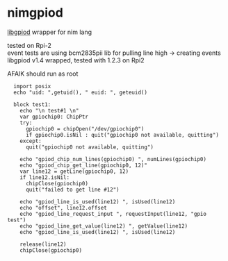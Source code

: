 # nimgpiod
[libgpiod](https://git.kernel.org/pub/scm/libs/libgpiod/libgpiod.git/about/) wrapper for nim lang

tested on Rpi-2  
event tests are using bcm2835pii lib for pulling line high -> creating events  
libgpiod v1.4 wrapped, tested with 1.2.3 on Rpi2  
  
AFAIK should run as root  
  
```
  import posix
  echo "uid: ",getuid(), " euid: ", geteuid()

  block test1:
    echo "\n test#1 \n"
    var gpiochip0: ChipPtr
    try:
      gpiochip0 = chipOpen("/dev/gpiochip0")
      if gpiochip0.isNil : quit("gpiochip0 not available, quitting")
    except:
      quit("gpiochip0 not available, quitting")

    echo "gpiod_chip_num_lines(gpiochip0) ", numLines(gpiochip0)
    echo "gpiod_chip_get_line(gpiochip0, 12)"
    var line12 = getLine(gpiochip0, 12)
    if line12.isNil: 
      chipClose(gpiochip0)
      quit("failed to get line #12")

    echo "gpiod_line_is_used(line12) ", isUsed(line12)
    echo "offset", line12.offset
    echo "gpiod_line_request_input ", requestInput(line12, "gpio test")
    echo "gpiod_line_get_value(line12) ", getValue(line12)
    echo "gpiod_line_is_used(line12) ", isUsed(line12)

    release(line12)
    chipClose(gpiochip0)

```